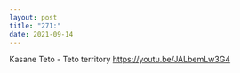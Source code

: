 ```yaml
---
layout: post
title: "271:"
date: 2021-09-14
---
```


 Kasane Teto - Teto territory 
https://youtu.be/JALbemLw3G4